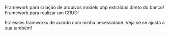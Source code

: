 Framework para criação de arquivos models.php extraídos direto do banco!
Framework para realizar um CRUD!

Fiz esses framworks de acordo com minha necessidade. Veja se se ajusta a sua também!
